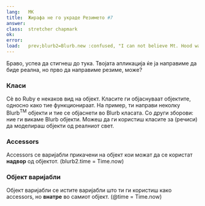 ```yaml
---
lang:   МК
title:  Жирафа не го украде Резимето #7 
answer: 
class:  stretcher chapmark
ok:     
error:  
load:   prev;blurb2=Blurb.new :confused, "I can not believe Mt. Hood was stolen!"
---
```


Браво, успеа да стигнеш до тука. Твојата апликација ќе ја направиме да биде реална, но прво да направиме резиме, може? 

### Класи
Сѐ во Ruby е некаков вид на објект. Класите ги објаснуваат објектите, односно како тие функционираат.
На пример, ти направи неколку Blurb<sup>TM</sup> објекти и тие се објаснети во Blurb класата.
Со други зборови: ние ги викаме Blurb објекти.
Можеш да ги користиш класите за (речиси) да моделираш објекти од реалниот свет.

### Accessors
Accessors се варијабли прикачени на објект кои можат да се користат __надвор__ од објектот.
(blurb2.time = Time.now)

### Објект варијабли
Објект варијабли се истите варијабли што ти ги користиш како accessors, но __внатре__ во самиот објект.
(@time = Time.now)
